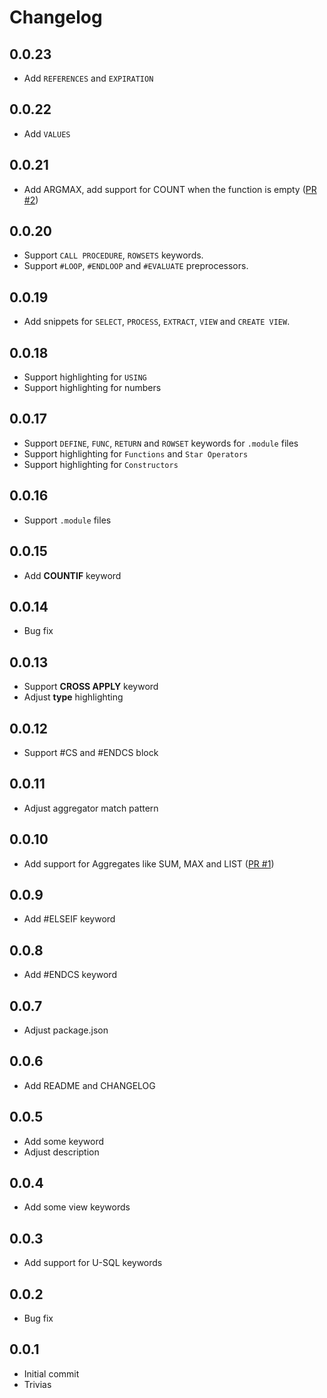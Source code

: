 # Changelog

## 0.0.23

- Add `REFERENCES` and `EXPIRATION`

## 0.0.22

- Add `VALUES`

## 0.0.21

- Add ARGMAX, add support for COUNT when the function is empty ([PR #2](https://github.com/yhvicey/vscode-scope/pull/2))

## 0.0.20

- Support `CALL PROCEDURE`, `ROWSETS` keywords.
- Support `#LOOP`, `#ENDLOOP` and `#EVALUATE` preprocessors.

## 0.0.19

- Add snippets for `SELECT`, `PROCESS`, `EXTRACT`, `VIEW` and `CREATE VIEW`.

## 0.0.18

- Support highlighting for `USING`
- Support highlighting for numbers

## 0.0.17

- Support `DEFINE`, `FUNC`, `RETURN` and `ROWSET` keywords for `.module` files
- Support highlighting for `Functions` and `Star Operators`
- Support highlighting for `Constructors`

## 0.0.16

- Support `.module` files

## 0.0.15

- Add **COUNTIF** keyword

## 0.0.14

- Bug fix

## 0.0.13

- Support **CROSS APPLY** keyword
- Adjust **type** highlighting

## 0.0.12

- Support #CS and #ENDCS block

## 0.0.11

- Adjust aggregator match pattern

## 0.0.10

- Add support for Aggregates like SUM, MAX and LIST ([PR #1](https://github.com/yhvicey/vscode-scope/pull/1))

## 0.0.9

- Add #ELSEIF keyword

## 0.0.8

- Add #ENDCS keyword

## 0.0.7

- Adjust package.json

## 0.0.6

- Add README and CHANGELOG

## 0.0.5

- Add some keyword
- Adjust description

## 0.0.4

- Add some view keywords

## 0.0.3

- Add support for U-SQL keywords

## 0.0.2

- Bug fix

## 0.0.1

- Initial commit
- Trivias
